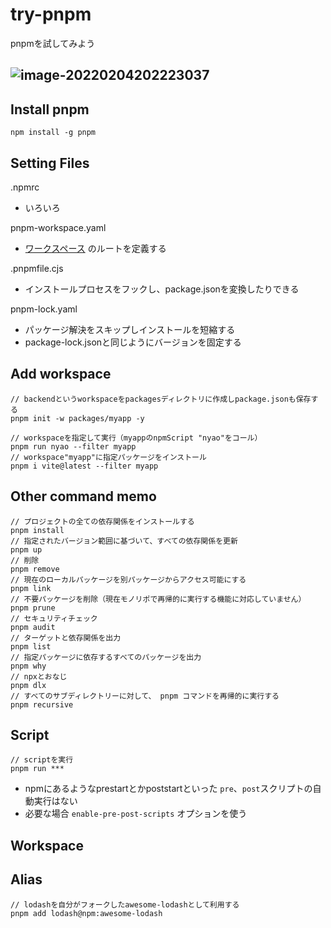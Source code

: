 # try-pnpm

pnpmを試してみよう

## ![image-20220204202223037](/Users/toshick/go/src/github.com/toshick/try-pnpm/README.assets/image-20220204202223037.png)



## Install pnpm

```
npm install -g pnpm
```

## Setting Files

.npmrc

- いろいろ

pnpm-workspace.yaml

- [ワークスペース](https://pnpm.io/ja/workspaces) のルートを定義する

.pnpmfile.cjs

- インストールプロセスをフックし、package.jsonを変換したりできる

pnpm-lock.yaml

- パッケージ解決をスキップしインストールを短縮する
- package-lock.jsonと同じようにバージョンを固定する

## Add workspace

```
// backendというworkspaceをpackagesディレクトリに作成しpackage.jsonも保存する
pnpm init -w packages/myapp -y

// workspaceを指定して実行（myappのnpmScript "nyao"をコール）
pnpm run nyao --filter myapp
// workspace"myapp"に指定パッケージをインストール
pnpm i vite@latest --filter myapp
```

## Other command memo

```
// プロジェクトの全ての依存関係をインストールする
pnpm install
// 指定されたバージョン範囲に基づいて、すべての依存関係を更新
pnpm up
// 削除
pnpm remove
// 現在のローカルパッケージを別パッケージからアクセス可能にする
pnpm link
// 不要パッケージを削除（現在モノリポで再帰的に実行する機能に対応していません）
pnpm prune
// セキュリティチェック
pnpm audit
// ターゲットと依存関係を出力
pnpm list
// 指定パッケージに依存するすべてのパッケージを出力
pnpm why
// npxとおなじ
pnpm dlx
// すべてのサブディレクトリーに対して、 pnpm コマンドを再帰的に実行する
pnpm recursive
```

## Script

```
// scriptを実行
pnpm run ***
```

- npmにあるようなprestartとかpoststartといった `pre`、`post`スクリプトの自動実行はない
- 必要な場合 `enable-pre-post-scripts` オプションを使う

## Workspace



## Alias

```
// lodashを自分がフォークしたawesome-lodashとして利用する
pnpm add lodash@npm:awesome-lodash
```

